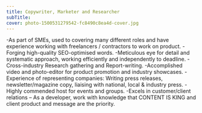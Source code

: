```yaml
---
title: Copywriter, Marketer and Researcher
subTitle: 
cover: photo-1500531279542-fc8490c8ea4d-cover.jpg
---
```

-As part of SMEs, used to covering many different roles and have experience working with freelancers / contractors to work on product.
-Forging high-quality SEO-optimised words.
-Meticulous eye for detail and systematic approach, working efficiently and independently to deadline.
-Cross-industry Research gathering and Report-writing. -Accomplished video and photo-editor for product promotion and industry showcases. -Experience of representing companies: Writing press releases, newsletter/magazine copy, liaising with national, local & industry press. -Highly commended host for events and groups. -Excels in customer/client relations – As a developer, work with knowledge that CONTENT IS KING and client product and message are the priority.